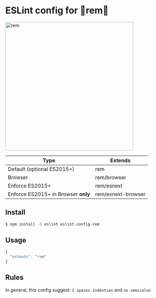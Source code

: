 # ESLint config for 🌟rem🌟

<img src="./media/rem.gif" alt="rem" width="400">

|Type|Extends|
|---|---|
|Default (optional ES2015+)|rem|
|Browser|rem/browser|
|Enforce ES2015+|rem/esnext|
|Enforce ES2015+ in Browser **only**|rem/exnext-browser|


## Install

```bash
$ npm install -D eslint eslint-config-rem
```

## Usage

```js
{
  "extends": "rem"
}
```

## Rules

In general, this config suggest: `2 spaces indention` and `no semicolon`